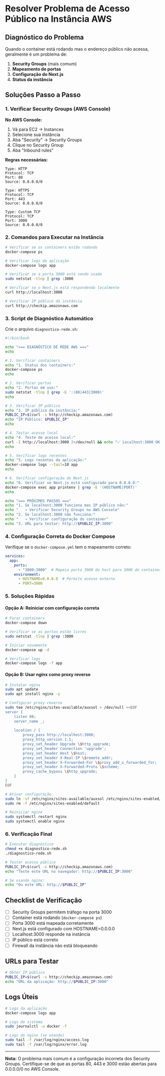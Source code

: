 # Resolver Problema de Acesso Público na Instância AWS

## Diagnóstico do Problema

Quando o container está rodando mas o endereço público não acessa, geralmente é um problema de:

1. **Security Groups** (mais comum)
2. **Mapeamento de portas**
3. **Configuração do Next.js**
4. **Status da instância**

## Soluções Passo a Passo

### 1. Verificar Security Groups (AWS Console)

**No AWS Console:**
1. Vá para EC2 → Instances
2. Selecione sua instância
3. Aba "Security" → Security Groups
4. Clique no Security Group
5. Aba "Inbound rules"

**Regras necessárias:**
```
Type: HTTP
Protocol: TCP
Port: 80
Source: 0.0.0.0/0

Type: HTTPS
Protocol: TCP
Port: 443
Source: 0.0.0.0/0

Type: Custom TCP
Protocol: TCP
Port: 3000
Source: 0.0.0.0/0
```

### 2. Comandos para Executar na Instância

```bash
# Verificar se os containers estão rodando
docker-compose ps

# Verificar logs da aplicação
docker-compose logs app

# Verificar se a porta 3000 está sendo usada
sudo netstat -tlnp | grep :3000

# Verificar se o Next.js está respondendo localmente
curl http://localhost:3000

# Verificar IP público da instância
curl http://checkip.amazonaws.com
```

### 3. Script de Diagnóstico Automático

Crie o arquivo `diagnostico-rede.sh`:

```bash
#!/bin/bash

echo "=== DIAGNÓSTICO DE REDE AWS ==="
echo

# 1. Verificar containers
echo "1. Status dos containers:"
docker-compose ps
echo

# 2. Verificar portas
echo "2. Portas em uso:"
sudo netstat -tlnp | grep -E ':(80|443|3000)'
echo

# 3. Verificar IP público
echo "3. IP público da instância:"
PUBLIC_IP=$(curl -s http://checkip.amazonaws.com)
echo "IP Público: $PUBLIC_IP"
echo

# 4. Testar acesso local
echo "4. Teste de acesso local:"
curl -I http://localhost:3000 2>/dev/null && echo "✅ Localhost:3000 OK" || echo "❌ Localhost:3000 FALHOU"
echo

# 5. Verificar logs recentes
echo "5. Logs recentes da aplicação:"
docker-compose logs --tail=10 app
echo

# 6. Verificar configuração do Next.js
echo "6. Verificar se Next.js está configurado para 0.0.0.0:"
docker-compose exec app printenv | grep -E '(HOSTNAME|PORT)'
echo

echo "=== PRÓXIMOS PASSOS ==="
echo "1. Se localhost:3000 funciona mas IP público não:"
echo "   → Verificar Security Groups no AWS Console"
echo "2. Se localhost:3000 não funciona:"
echo "   → Verificar configuração do container"
echo "3. URL para testar: http://$PUBLIC_IP:3000"
```

### 4. Configuração Correta do Docker Compose

Verifique se o `docker-compose.yml` tem o mapeamento correto:

```yaml
services:
  app:
    ports:
      - "3000:3000"  # Mapeia porta 3000 do host para 3000 do container
    environment:
      - HOSTNAME=0.0.0.0  # Permite acesso externo
      - PORT=3000
```

### 5. Soluções Rápidas

#### Opção A: Reiniciar com configuração correta
```bash
# Parar containers
docker-compose down

# Verificar se as portas estão livres
sudo netstat -tlnp | grep :3000

# Iniciar novamente
docker-compose up -d

# Verificar logs
docker-compose logs -f app
```

#### Opção B: Usar nginx como proxy reverso
```bash
# Instalar nginx
sudo apt update
sudo apt install nginx -y

# Configurar proxy reverso
sudo tee /etc/nginx/sites-available/auxsol > /dev/null <<EOF
server {
    listen 80;
    server_name _;
    
    location / {
        proxy_pass http://localhost:3000;
        proxy_http_version 1.1;
        proxy_set_header Upgrade \$http_upgrade;
        proxy_set_header Connection 'upgrade';
        proxy_set_header Host \$host;
        proxy_set_header X-Real-IP \$remote_addr;
        proxy_set_header X-Forwarded-For \$proxy_add_x_forwarded_for;
        proxy_set_header X-Forwarded-Proto \$scheme;
        proxy_cache_bypass \$http_upgrade;
    }
}
EOF

# Ativar configuração
sudo ln -sf /etc/nginx/sites-available/auxsol /etc/nginx/sites-enabled/
sudo rm -f /etc/nginx/sites-enabled/default

# Reiniciar nginx
sudo systemctl restart nginx
sudo systemctl enable nginx
```

### 6. Verificação Final

```bash
# Executar diagnóstico
chmod +x diagnostico-rede.sh
./diagnostico-rede.sh

# Testar acesso público
PUBLIC_IP=$(curl -s http://checkip.amazonaws.com)
echo "Teste este URL no navegador: http://$PUBLIC_IP:3000"

# Se usando nginx:
echo "Ou este URL: http://$PUBLIC_IP"
```

## Checklist de Verificação

- [ ] Security Groups permitem tráfego na porta 3000
- [ ] Container está rodando (`docker-compose ps`)
- [ ] Porta 3000 está mapeada corretamente
- [ ] Next.js está configurado com HOSTNAME=0.0.0.0
- [ ] Localhost:3000 responde na instância
- [ ] IP público está correto
- [ ] Firewall da instância não está bloqueando

## URLs para Testar

```bash
# Obter IP público
PUBLIC_IP=$(curl -s http://checkip.amazonaws.com)
echo "URL da aplicação: http://$PUBLIC_IP:3000"
```

## Logs Úteis

```bash
# Logs da aplicação
docker-compose logs app

# Logs do sistema
sudo journalctl -u docker -f

# Logs do nginx (se usando)
sudo tail -f /var/log/nginx/access.log
sudo tail -f /var/log/nginx/error.log
```

---

**Nota:** O problema mais comum é a configuração incorreta dos Security Groups. Certifique-se de que as portas 80, 443 e 3000 estão abertas para 0.0.0.0/0 no AWS Console.